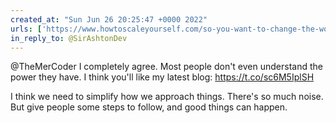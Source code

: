 ```yaml
---
created_at: "Sun Jun 26 20:25:47 +0000 2022"
urls: ['https://www.howtoscaleyourself.com/so-you-want-to-change-the-world/']
in_reply_to: @SirAshtonDev
---
```


@TheMerCoder I completely agree. Most people don't even understand the power they have. I think you'll like my latest blog: https://t.co/sc6M5IplSH

I think we need to simplify how we approach things. There's so much noise. But give people some steps to follow, and good things can happen.